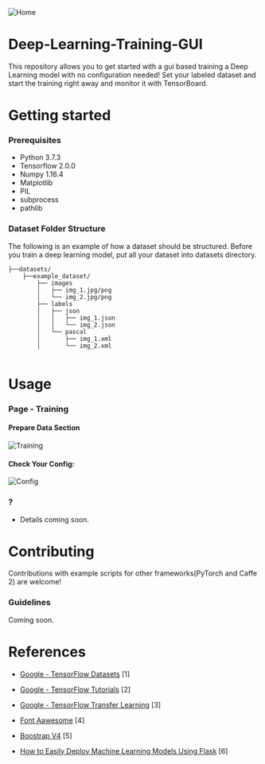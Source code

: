 ![Home](https://github.com/mustafamerttunali/Deep-Learning-Training-GUI/blob/master/doc_images/home.png) 

# Deep-Learning-Training-GUI
This repository allows you to get started with a gui based training a Deep Learning model with no configuration needed! Set your labeled dataset and start the training right away and monitor it with TensorBoard.

# Getting started
### Prerequisites

- Python 3.7.3
- Tensorflow 2.0.0 
- Numpy 1.16.4
- Matplotlib
- PIL
- subprocess
- pathlib



### Dataset Folder Structure
The following is an example of how a dataset should be structured. Before you train a deep learning model, put all your dataset into datasets directory.

```
├──datasets/
    ├──example_dataset/
        ├── images
        │   ├── img_1.jpg/png
        │   └── img_2.jpg/png
        ├── labels
        │   ├── json
        │   │   ├── img_1.json
        │   │   └── img_2.json
        │   └── pascal
        │       ├── img_1.xml
        │       └── img_2.xml
        

```

# Usage

### Page - Training


#### Prepare Data Section
![Training](https://github.com/mustafamerttunali/Deep-Learning-Training-GUI/blob/master/doc_images/training%20-%20set%20your%20model%20(1).png) 

#### Check Your Config:
![Config](https://github.com/mustafamerttunali/Deep-Learning-Training-GUI/blob/master/doc_images/training%20-%20config%20(2).PNG) 

### ?
* Details coming soon.

# Contributing
Contributions with example scripts for other frameworks(PyTorch and Caffe 2) are welcome!
### Guidelines
Coming soon.

# References

- [Google - TensorFlow Datasets](https://www.tensorflow.org/datasets/catalog/overview) [1]

- [Google - TensorFlow Tutorials](https://www.tensorflow.org/tutorials) [2]

- [Google - TensorFlow  Transfer Learning](https://www.tensorflow.org/tutorials/images/transfer_learning) [3]

- [Font Aawesome](https://fontawesome.com/) [4]

- [Boostrap V4](https://getbootstrap.com/docs/4.4/getting-started/introduction/) [5]

- [How to Easily Deploy Machine Learning Models Using Flask](https://towardsdatascience.com/how-to-easily-deploy-machine-learning-models-using-flask-b95af8fe34d4) [6]


